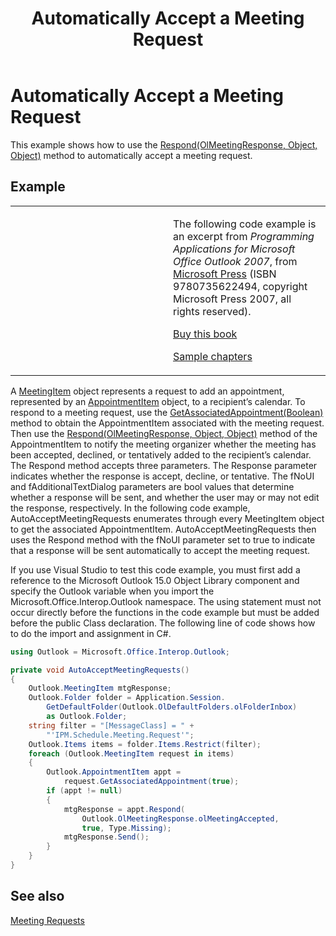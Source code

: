 ﻿---
title: 'Automatically Accept a Meeting Request'
TOCTitle: 'Automatically Accept a Meeting Request'
ms:assetid: 3c729bcf-4c85-4efa-af79-2c94d55c2042
ms:mtpsurl: https://msdn.microsoft.com/en-us/library/Ff184604(v=office.15)
ms:contentKeyID: 55119874
ms.date: 07/24/2014
mtps_version: v=office.15
dev_langs:
- csharp
---

# Automatically Accept a Meeting Request

This example shows how to use the [Respond(OlMeetingResponse, Object, Object)](https://msdn.microsoft.com/en-us/library/bb647086\(v=office.15\)) method to automatically accept a meeting request.

## Example

<table>
<colgroup>
<col style="width: 50%" />
<col style="width: 50%" />
</colgroup>
<tbody>
<tr class="odd">
<td><p></p></td>
<td><p>The following code example is an excerpt from <em>Programming Applications for Microsoft Office Outlook 2007</em>, from <a href="http://www.microsoft.com/learning/books/default.mspx">Microsoft Press</a> (ISBN 9780735622494, copyright Microsoft Press 2007, all rights reserved).</p>
<p><a href="http://www.amazon.com/gp/product/0735622493?ie=utf8%26tag=msmsdn-20%26linkcode=as2%26camp=1789%26creative=9325%26creativeasin=0735622493">Buy this book</a></p>
<p><a href="https://msdn.microsoft.com/en-us/library/cc513844(v=office.15)">Sample chapters</a></p></td>
</tr>
</tbody>
</table>


A [MeetingItem](https://msdn.microsoft.com/en-us/library/bb645703\(v=office.15\)) object represents a request to add an appointment, represented by an [AppointmentItem](https://msdn.microsoft.com/en-us/library/bb645611\(v=office.15\)) object, to a recipient’s calendar. To respond to a meeting request, use the [GetAssociatedAppointment(Boolean)](https://msdn.microsoft.com/en-us/library/bb652725\(v=office.15\)) method to obtain the AppointmentItem associated with the meeting request. Then use the [Respond(OlMeetingResponse, Object, Object)](https://msdn.microsoft.com/en-us/library/bb647086\(v=office.15\)) method of the AppointmentItem to notify the meeting organizer whether the meeting has been accepted, declined, or tentatively added to the recipient’s calendar. The Respond method accepts three parameters. The Response parameter indicates whether the response is accept, decline, or tentative. The fNoUI and fAdditionalTextDialog parameters are bool values that determine whether a response will be sent, and whether the user may or may not edit the response, respectively. In the following code example, AutoAcceptMeetingRequests enumerates through every MeetingItem object to get the associated AppointmentItem. AutoAcceptMeetingRequests then uses the Respond method with the fNoUI parameter set to true to indicate that a response will be sent automatically to accept the meeting request.

If you use Visual Studio to test this code example, you must first add a reference to the Microsoft Outlook 15.0 Object Library component and specify the Outlook variable when you import the Microsoft.Office.Interop.Outlook namespace. The using statement must not occur directly before the functions in the code example but must be added before the public Class declaration. The following line of code shows how to do the import and assignment in C\#.

```csharp
using Outlook = Microsoft.Office.Interop.Outlook;
```

```csharp
private void AutoAcceptMeetingRequests()
{
    Outlook.MeetingItem mtgResponse;
    Outlook.Folder folder = Application.Session.
        GetDefaultFolder(Outlook.OlDefaultFolders.olFolderInbox)
        as Outlook.Folder;
    string filter = "[MessageClass] = " +
        "'IPM.Schedule.Meeting.Request'";
    Outlook.Items items = folder.Items.Restrict(filter);
    foreach (Outlook.MeetingItem request in items)
    {
        Outlook.AppointmentItem appt =
            request.GetAssociatedAppointment(true);
        if (appt != null)
        {
            mtgResponse = appt.Respond(
                Outlook.OlMeetingResponse.olMeetingAccepted,
                true, Type.Missing);
            mtgResponse.Send();
        }
    }
}
```

## See also



[Meeting Requests](meeting-requests.md)


